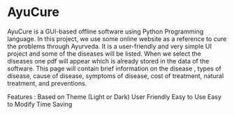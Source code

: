 # AyuCure

AyuCure is a GUI-based offline software using Python Programming language. In this project, we use some online website as a reference to cure the problems through Ayurveda. It is a user-friendly and very simple UI project and some of the diseases will be listed.  When we select the diseases one pdf will appear which is already stored in the data of the software. This page will contain brief information on the disease , types of disease, cause of disease, symptoms of disease, cost of treatment, natural treatment, and preventions.

Features : 
Based on Theme (Light or Dark)
User Friendly
Easy to Use
Easy to Modify
Time Saving

